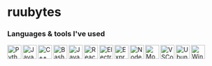 # ruubytes

### Languages & tools I've used

<img align="left" width="32px" src="https://cdn.jsdelivr.net/gh/devicons/devicon/icons/python/python-original.svg" alt="Python" title="Python" />
<img align="left" width="32px" src="https://cdn.jsdelivr.net/gh/devicons/devicon/icons/javascript/javascript-original.svg" alt="JavaScript" title="JavaScript" />
<img align="left" width="32px" src="https://cdn.jsdelivr.net/gh/devicons/devicon/icons/cplusplus/cplusplus-original.svg" alt="C++" title="C++" />
<img align="left" width="32px" src="https://cdn.jsdelivr.net/gh/devicons/devicon/icons/bash/bash-original.svg" alt="Bash" title="Bash" />
<img align="left" width="32px" src="https://cdn.jsdelivr.net/gh/devicons/devicon/icons/java/java-original.svg" alt="Java" title="Java" />
<img align="left" width="32px" src="https://cdn.jsdelivr.net/gh/devicons/devicon/icons/react/react-original.svg" alt="React" title="React" />
<img align="left" width="32px" src="https://cdn.jsdelivr.net/gh/devicons/devicon/icons/electron/electron-original.svg" alt="Electron" title="Electron" />
<img align="left" width="32px" src="https://cdn.jsdelivr.net/gh/devicons/devicon/icons/express/express-original.svg" alt="Express.js" title="Express.js" />
<img align="left" width="32px" src="https://cdn.jsdelivr.net/gh/devicons/devicon/icons/nodejs/nodejs-original.svg" alt="NodeJS" title="NodeJS" />
<img align="left" width="32px" src="https://cdn.jsdelivr.net/gh/devicons/devicon/icons/mongodb/mongodb-original.svg" alt="MongoDB" title="MongoDB" />
<img align="left" width="32px" src="https://cdn.jsdelivr.net/gh/devicons/devicon/icons/vscode/vscode-original.svg" alt="VSCode" title="VSCode" />
<img align="left" width="32px" src="https://cdn.jsdelivr.net/gh/devicons/devicon/icons/ubuntu/ubuntu-plain.svg" alt="Ubuntu" title="Ubuntu" />
<img align="left" width="32px" src="https://cdn.jsdelivr.net/gh/devicons/devicon/icons/windows8/windows8-original.svg" alt="Windows" title="Windows" />
